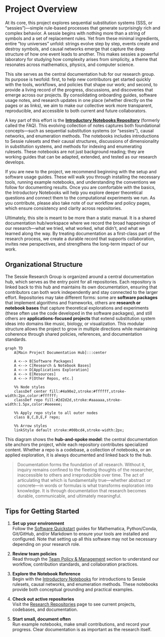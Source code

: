 # Project Overview

At its core, this project explores sequential substitution systems (SSS, or “sessies”)—simple rule-based processes that generate surprisingly rich and complex behavior. A sessie begins with nothing more than a string of symbols and a set of replacement rules. Yet from these minimal ingredients, entire “toy universes” unfold: strings evolve step by step, events create and destroy symbols, and causal networks emerge that capture the deep structure of how one event leads to another. This makes sessies a powerful laboratory for studying how complexity arises from simplicity, a theme that resonates across mathematics, physics, and computer science.

This site serves as the central documentation hub for our research group. Its purpose is twofold: first, to help new contributors get started quickly with the tools, workflows, and policies that shape our work; and second, to provide a living record of the progress, discussions, and discoveries that emerge across our projects. By consolidating onboarding guides, software usage notes, and research updates in one place (whether directly on the pages or as links), we aim to make our collective work more transparent, reproducible, and accessible to both current and future collaborators.

A key part of this effort is the **[Introductory Notebooks Repository]()** (formerly called the FAQ). This evolving collection of notes captures both foundational concepts—such as sequential substitution systems (or “sessies”), causal networks, and enumeration methods. The notebooks includes introductions to Sessie rulesets and their causal structures, discussions of dimensionality in substitution systems, and methods for indexing and enumerating rulesets. These notebooks are not just background reading; they are working guides that can be adapted, extended, and tested as our research develops.

If you are new to the project, we recommend beginning with the setup and software usage guides. These will walk you through installing the necessary tools, running example notebooks, and understanding the conventions we follow for documenting results. Once you are comfortable with the basics, the Introductory Notebooks will help you explore deeper theoretical questions and connect them to the computational experiments we run. As you contribute, please also take note of our workflow and policy pages, which ensure consistency and clarity across repositories.

Ultimately, this site is meant to be more than a static manual. It is a shared documentation hub/workspace where we record the broad happenings of our research—what we tried, what worked, what didn’t, and what we learned along the way. By treating documentation as a first-class part of the research process, we create a durable record that supports collaboration, invites new perspectives, and strengthens the long-term impact of our work.


## Organizational Structure
The Sessie Research Group is organized around a central documentation hub, which serves as the entry point for all repositories. Each repository is linked back to this hub and maintains its own documentation, ensuring that contributors can both work independently and stay connected to the larger effort. Repositories may take different forms: some are **software packages** that implement algorithms and frameworks, others are **research or notebook bases** that capture theoretical explorations and experiments (these often use the code developed in the software packages), and still others are **applications-focused projects** that extend substitution system ideas into domains like music, biology, or visualization. This modular structure allows the project to grow in multiple directions while maintaining coherence through shared policies, references, and documentation standards.

```mermaid
graph TD
    A[Main Project Documentation Hub]:::center

    A <--> B[Software Packages]
    A <--> C[Research & Notebook Bases]
    A <--> D[Applications Exploration]
    A <--> E[Resources]
    A <--> F[Other Repos, etc.]

    %% Node styles
    classDef center fill:#4a90e2,stroke:#ffffff,stroke-width:2px,color:#ffffff;
    classDef repo fill:#2d2d2d,stroke:#aaaaaa,stroke-width:1.5px,color:#eeeeee;

    %% Apply repo style to all outer nodes
    class B,C,D,E,F repo;

    %% Arrow styles
    linkStyle default stroke:#00bcd4,stroke-width:2px;
```

This diagram shows the **hub-and-spoke model**: the central documentation site anchors the project, while each repository contributes specialized content. Whether a repo is a codebase, a collection of notebooks, or an applied exploration, it is always documented and linked back to the hub.

> Documentation forms the foundation of all research. Without it, inquiry remains confined to the fleeting thoughts of the researcher, inaccessible to others and irreproducible over time. The act of articulating that which is fundamentally true—whether abstract or concrete—in words or formulas is what transforms exploration into knowledge. It is through documentation that research becomes durable, communicable, and ultimately meaningful.

## Tips for Getting Started

1. **Set up your environment**  
   Follow the [Software Quickstart](software/mathematica.md) guides for Mathematica, Python/Conda, Git/GitHub, and/or Markdown to ensure your tools are installed and configured. Note that setting up all this software may not be necessary depending on your research role.

2. **Review team policies**  
   Read through the [Team Policy & Management](policy/contribution-policy.md) section to understand our workflow, contribution standards, and collaboration practices.

3. **Explore the Notebook Reference**  
   Begin with the [Introductory Notebooks]() for introductions to Sessie rulesets, causal networks, and enumeration methods. These notebooks provide both conceptual grounding and practical examples.

4. **Check out active repositories**  
   Visit the [Research Repositories](research/repos.md) page to see current projects, codebases, and documentation.

5. **Start small, document often**  
   Run example notebooks, make small contributions, and record your progress. Clear documentation is as important as the research itself.
